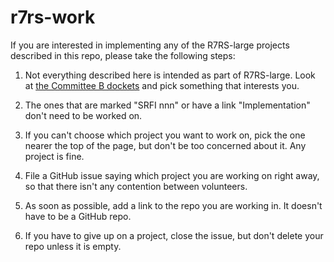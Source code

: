 # r7rs-work

If you are interested in implementing any of the R7RS-large projects described in this repo,
please take the following steps:

1. Not everything described here is intended as part of R7RS-large.
   Look at [the Committee B dockets](CommitteeBDockets.md) and pick something
   that interests you.
   
1. The ones that are marked "SRFI nnn" or have a link "Implementation" don't need
   to be worked on.
   
1. If you can't choose which project you want to work on, pick the one nearer
   the top of the page, but don't be too concerned about it.  Any project is fine.
   
1. File a GitHub issue saying which project you are working on right away, so that
   there isn't any contention between volunteers.
   
1. As soon as possible, add a link to the repo you are working in.  It doesn't have to
   be a GitHub repo.  
   
1. If you have to give up on a project, close the issue, but don't delete your repo
   unless it is empty.
